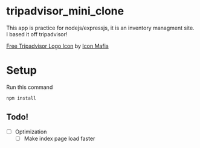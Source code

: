 # tripadvisor_mini_clone

This app is practice for nodejs/expressjs, it is an inventory managment site. I based it off tripadvisor!

<a href="https://iconscout.com/icons/tripadvisor" target="_blank">Free Tripadvisor Logo Icon</a> by <a href="https://iconscout.com/contributors/icon-mafia" target="_blank">Icon Mafia</a>

# Setup

Run this command

```javascript
npm install
```

## Todo!

- [ ] Optimization
  - [ ] Make index page load faster
